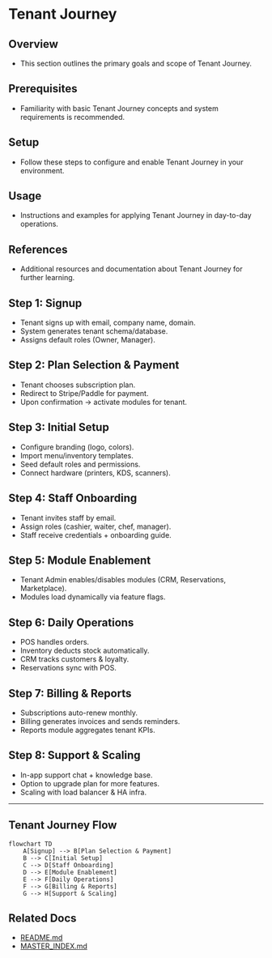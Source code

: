 # Tenant Journey

## Overview
- This section outlines the primary goals and scope of Tenant Journey.

## Prerequisites
- Familiarity with basic Tenant Journey concepts and system requirements is recommended.

## Setup
- Follow these steps to configure and enable Tenant Journey in your environment.

## Usage
- Instructions and examples for applying Tenant Journey in day-to-day operations.

## References
- Additional resources and documentation about Tenant Journey for further learning.


## Step 1: Signup
- Tenant signs up with email, company name, domain.
- System generates tenant schema/database.
- Assigns default roles (Owner, Manager).

## Step 2: Plan Selection & Payment
- Tenant chooses subscription plan.
- Redirect to Stripe/Paddle for payment.
- Upon confirmation → activate modules for tenant.

## Step 3: Initial Setup
- Configure branding (logo, colors).
- Import menu/inventory templates.
- Seed default roles and permissions.
- Connect hardware (printers, KDS, scanners).

## Step 4: Staff Onboarding
- Tenant invites staff by email.
- Assign roles (cashier, waiter, chef, manager).
- Staff receive credentials + onboarding guide.

## Step 5: Module Enablement
- Tenant Admin enables/disables modules (CRM, Reservations, Marketplace).
- Modules load dynamically via feature flags.

## Step 6: Daily Operations
- POS handles orders.
- Inventory deducts stock automatically.
- CRM tracks customers & loyalty.
- Reservations sync with POS.

## Step 7: Billing & Reports
- Subscriptions auto-renew monthly.
- Billing generates invoices and sends reminders.
- Reports module aggregates tenant KPIs.

## Step 8: Support & Scaling
- In-app support chat + knowledge base.
- Option to upgrade plan for more features.
- Scaling with load balancer & HA infra.

---

## Tenant Journey Flow
```mermaid
flowchart TD
    A[Signup] --> B[Plan Selection & Payment]
    B --> C[Initial Setup]
    C --> D[Staff Onboarding]
    D --> E[Module Enablement]
    E --> F[Daily Operations]
    F --> G[Billing & Reports]
    G --> H[Support & Scaling]
```

## Related Docs
- [README.md](README.md)
- [MASTER_INDEX.md](MASTER_INDEX.md)

